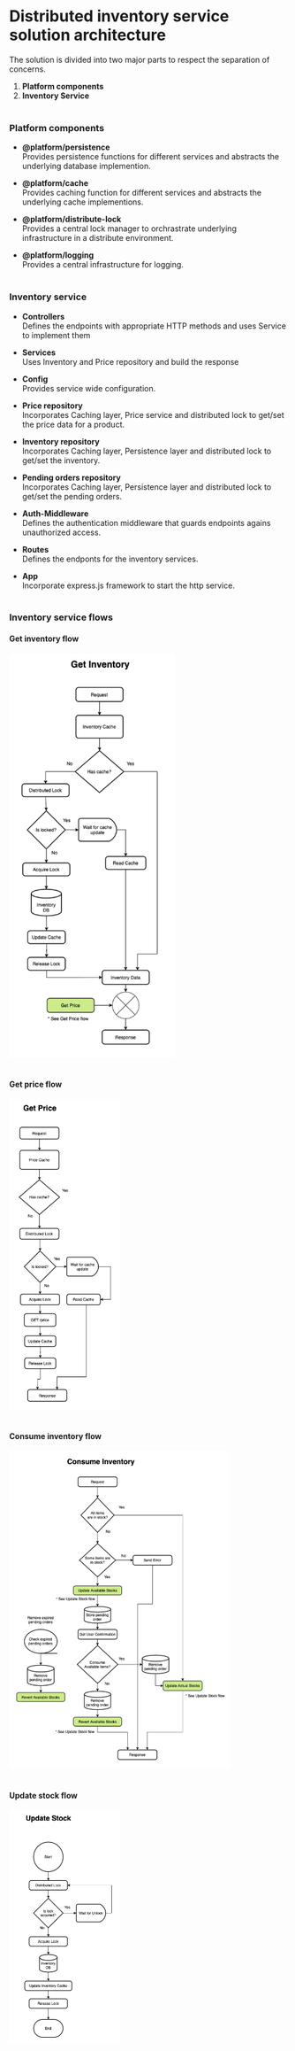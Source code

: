 # Distributed inventory service solution architecture

The solution is divided into two major parts to respect the separation of concerns.
1) **Platform components**
2) **Inventory Service**
<br/><br/>

### Platform components
* **@platform/persistence**  
Provides persistence functions for different services and abstracts the underlying database implemention.

* **@platform/cache**  
Provides caching function for different services and abstracts the underlying cache implementions.  

* **@platform/distribute-lock**  
Provides a central lock manager to orchrastrate underlying infrastructure in a distribute environment.

* **@platform/logging**  
Provides a central infrastructure for logging.
<br/><br/>

### Inventory service
* **Controllers**  
Defines the endpoints with appropriate HTTP methods and uses Service to implement them   

* **Services**  
Uses Inventory and Price repository and build the response   

* **Config**  
Provides service wide configuration.  

* **Price repository**  
Incorporates Caching layer, Price service and distributed lock to get/set the price data for a product.  

* **Inventory repository**  
Incorporates Caching layer, Persistence layer and distributed lock to get/set the inventory.  

* **Pending orders repository**  
Incorporates Caching layer, Persistence layer and distributed lock to get/set the pending orders.  

* **Auth-Middleware**  
Defines the authentication middleware that guards endpoints agains unauthorized access.  

* **Routes**  
Defines the endponts for the inventory services.  

* **App**  
Incorporate express.js framework to start the http service.
<br/><br/>

### Inventory service flows

#### Get inventory flow
<img src="./get-inventory.png?raw=true" width="300" title="Get inventory">
<br/><br/>
  
#### Get price flow
<img src="./get-price.png?raw=true" width="200" title="Get price">
<br/><br/>

#### Consume inventory flow
<img src="./consume-inventory.png?raw=true" width="400" title="Consume inventory">
<br/><br/>

#### Update stock flow
<img src="./update-stock.png?raw=true" width="200" title="Update stock">